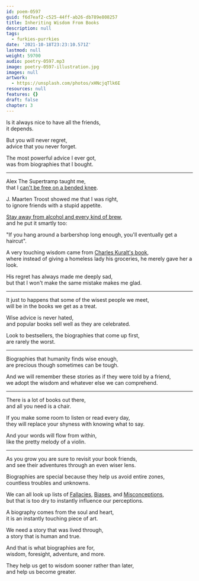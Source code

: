 ```yaml
---
id: poem-0597
guid: f6d7eaf2-c525-44ff-ab26-db789e808257
title: Inheriting Wisdom From Books
description: null
tags:
  - furkies-purrkies
date: '2021-10-18T23:23:10.571Z'
lastmod: null
weight: 59700
audio: poetry-0597.mp3
image: poetry-0597-illustration.jpg
images: null
artwork:
  - https://unsplash.com/photos/xHNcjqTlk6E
resources: null
features: {}
draft: false
chapter: 3
---
```


Is it always nice to have all the friends,\
it depends.

But you will never regret,\
advice that you never forget.

The most powerful advice I ever got,\
was from biographies that I bought.

---

Alex The Supertramp taught me,\
that I [can't be free on a bended knee](https://www.youtube.com/watch?v=Mwx3RvDWvDM).

J. Maarten Troost showed me that I was right,\
to ignore friends with a stupid appetite.

[Stay away from alcohol and every kind of brew](https://www.audible.com/pd/Headhunters-on-My-Doorstep-Audiobook/B00E8HJ7KA),\
and he put it smartly too:

"If you hang around a barbershop long enough, you'll eventually get a haircut".

A very touching wisdom came from [Charles Kuralt's book](https://www.audible.com/pd/Charles-Kuralts-America-Audiobook/B002UZL5BG),\
where instead of giving a homeless lady his groceries, he merely gave her a look.

His regret has always made me deeply sad,\
but that I won't make the same mistake makes me glad.

---

It just to happens that some of the wisest people we meet,\
will be in the books we get as a treat.

Wise advice is never hated,\
and popular books sell well as they are celebrated.

Look to bestsellers, the biographies that come up first,\
are rarely the worst.

---

Biographies that humanity finds wise enough,\
are precious though sometimes can be tough.

And we will remember these stories as if they were told by a friend,\
we adopt the wisdom and whatever else we can comprehend.

---

There is a lot of books out there,\
and all you need is a chair.

If you make some room to listen or read every day,\
they will replace your shyness with knowing what to say.

And your words will flow from within,\
like the pretty melody of a violin.

---

As you grow you are sure to revisit your book friends,\
and see their adventures through an even wiser lens.

Biographies are special because they help us avoid entire zones,\
countless troubles and unknowns.

We can all look up lists of [Fallacies](https://en.wikipedia.org/wiki/List_of_fallacies), [Biases](https://en.wikipedia.org/wiki/List_of_cognitive_biases), and [Misconceptions](https://en.wikipedia.org/wiki/List_of_common_misconceptions),\
but that is too dry to instantly influence our perceptions.

A biography comes from the soul and heart,\
it is an instantly touching piece of art.

We need a story that was lived through,\
a story that is human and true.

And that is what biographies are for,\
wisdom, foresight, adventure, and more.

They help us get to wisdom sooner rather than later,\
and help us become greater.
